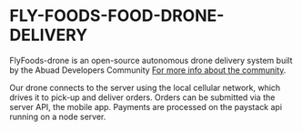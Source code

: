 # FLY-FOODS-FOOD-DRONE-DELIVERY

FlyFoods-drone is an open-source autonomous drone delivery system built by the Abuad Developers Community [For more info about the community](https://t.co/81SRaNkVPE?amp=1).

Our drone connects to the server using the local cellular network, which drives it to pick-up and deliver orders. Orders can be submitted via the server API, the mobile app. Payments are processed on the paystack api running on a node server.
